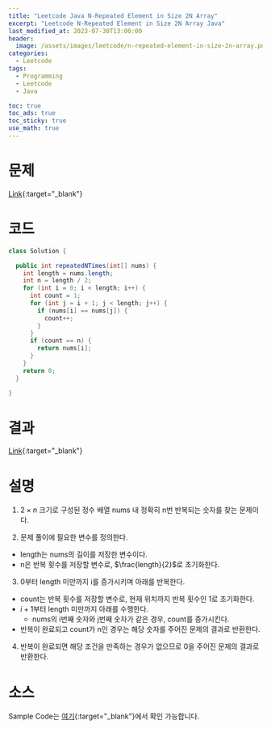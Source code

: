 ```yaml
---
title: "Leetcode Java N-Repeated Element in Size 2N Array"
excerpt: "Leetcode N-Repeated Element in Size 2N Array Java"
last_modified_at: 2023-07-30T13:00:00
header:
  image: /assets/images/leetcode/n-repeated-element-in-size-2n-array.png
categories:
  - Leetcode
tags:
  - Programming
  - Leetcode
  - Java

toc: true
toc_ads: true
toc_sticky: true
use_math: true
---
```

# 문제
[Link](https://leetcode.com/problems/n-repeated-element-in-size-2n-array){:target="_blank"}

# 코드
```java
class Solution {

  public int repeatedNTimes(int[] nums) {
    int length = nums.length;
    int n = length / 2;
    for (int i = 0; i < length; i++) {
      int count = 1;
      for (int j = i + 1; j < length; j++) {
        if (nums[i] == nums[j]) {
          count++;
        }
      }
      if (count == n) {
        return nums[i];
      }
    }
    return 0;
  }

}
```

# 결과
[Link](https://leetcode.com/problems/n-repeated-element-in-size-2n-array/submissions/1007390058/){:target="_blank"}

# 설명
1. $2 \times n$ 크기로 구성된 정수 배열 nums 내 정확히 n번 반복되는 숫자를 찾는 문제이다.

2. 문제 풀이에 필요한 변수를 정의한다.
- length는 nums의 길이를 저장한 변수이다.
- n은 반복 횟수를 저장할 변수로, $\frac{length}{2}$로 초기화한다.

3. 0부터 length 미만까지 i를 증가시키며 아래를 반복한다.
- count는 반복 횟수를 저장할 변수로, 현재 위치까지 반복 횟수인 1로 초기화한다.
- $i + 1$부터 length 미만까지 아래를 수행한다.
  - nums의 i번째 숫자와 j번째 숫자가 같은 경우, count를 증가시킨다.
- 반복이 완료되고 count가 n인 경우는 해당 숫자를 주어진 문제의 결과로 반환한다.

4. 반복이 완료되면 해당 조건을 만족하는 경우가 없으므로 0을 주어진 문제의 결과로 반환한다.

# 소스
Sample Code는 [여기](https://github.com/GracefulSoul/leetcode/blob/master/src/main/java/gracefulsoul/problems/NRepeatedElementInSize2NArray.java){:target="_blank"}에서 확인 가능합니다.